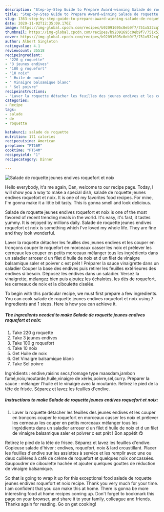 ```yaml
---
description: "Step-by-Step Guide to Prepare Award-winning Salade de roquette jeunes endives roquefort et noix"
title: "Step-by-Step Guide to Prepare Award-winning Salade de roquette jeunes endives roquefort et noix"
slug: 1363-step-by-step-guide-to-prepare-award-winning-salade-de-roquette-jeunes-endives-roquefort-et-noix
date: 2020-11-02T12:35:09.176Z
image: https://img-global.cpcdn.com/recipes/b92091695c0eb9f7/751x532cq70/salade-de-roquette-jeunes-endives-roquefort-et-noix-photo-principale-de-la-recette.jpg
thumbnail: https://img-global.cpcdn.com/recipes/b92091695c0eb9f7/751x532cq70/salade-de-roquette-jeunes-endives-roquefort-et-noix-photo-principale-de-la-recette.jpg
cover: https://img-global.cpcdn.com/recipes/b92091695c0eb9f7/751x532cq70/salade-de-roquette-jeunes-endives-roquefort-et-noix-photo-principale-de-la-recette.jpg
author: Albert Singleton
ratingvalue: 4.1
reviewcount: 35518
recipeingredient:
- "220 g roquette"
- "3 jeunes endives"
- "100 g roquefort"
- "10 noix"
- " Huile de noix"
- " Vinaigre balsamique blanc"
- " Sel poivre"
recipeinstructions:
- "Laver la roquette détacher les feuilles des jeunes endives et les couper en tronçons couper le roquefort en morceaux casser les noix et prélever les cerneaux les couper en petits morceaux mélanger tous les ingrédients dans un saladier arroser d un filet d huile de noix et d un filet de vinaigre balsamique saler et poivrer c est prêt ! Bon appétit 😋"
categories:
- Recipe
tags:
- salade
- de
- roquette

katakunci: salade de roquette 
nutrition: 171 calories
recipecuisine: American
preptime: "PT16M"
cooktime: "PT54M"
recipeyield: "1"
recipecategory: Dinner

---
```



![Salade de roquette jeunes endives roquefort et noix](https://img-global.cpcdn.com/recipes/b92091695c0eb9f7/751x532cq70/salade-de-roquette-jeunes-endives-roquefort-et-noix-photo-principale-de-la-recette.jpg)

Hello everybody, it's me again, Dan, welcome to our recipe page. Today, I will show you a way to make a special dish, salade de roquette jeunes endives roquefort et noix. It is one of my favorites food recipes. For mine, I'm gonna make it a little bit tasty. This is gonna smell and look delicious.

Salade de roquette jeunes endives roquefort et noix is one of the most favored of recent trending meals in the world. It's easy, it's fast, it tastes yummy. It is enjoyed by millions daily. Salade de roquette jeunes endives roquefort et noix is something which I've loved my whole life. They are fine and they look wonderful.

Laver la roquette détacher les feuilles des jeunes endives et les couper en tronçons couper le roquefort en morceaux casser les noix et prélever les cerneaux les couper en petits morceaux mélanger tous les ingrédients dans un saladier arroser d un filet d huile de noix et d un filet de vinaigre balsamique saler et poivrer c est prêt ! Préparer la sauce vinaigrette dans un saladier Couper la base des endives puis retirer les feuilles extérieures des endives si besoin. Déposez les endives dans un saladier. Versez la vinaigrette, mélangez bien puis ajoutez les échalotes, les dés de roquefort, les cerneaux de noix et la ciboulette ciselée.


To begin with this particular recipe, we must first prepare a few ingredients. You can cook salade de roquette jeunes endives roquefort et noix using 7 ingredients and 1 steps. Here is how you can achieve it.

<!--inarticleads1-->

##### The ingredients needed to make Salade de roquette jeunes endives roquefort et noix:

1. Take 220 g roquette
1. Take 3 jeunes endives
1. Take 100 g roquefort
1. Take 10 noix
1. Get  Huile de noix
1. Get  Vinaigre balsamique blanc
1. Take  Sel poivre


Ingrédients : endive,raisins secs,fromage type maasdam,jambon fumé,noix,moutarde,huile,vinaigre de xérès,poivre,sel,curry. Préparer la sauce : mélanger l&#39;huile et le vinaigre avec la moutarde. Retirez le pied de la tête de frisée. Séparez et lavez les feuilles d&#39;endive. 

<!--inarticleads2-->

##### Instructions to make Salade de roquette jeunes endives roquefort et noix:

1. Laver la roquette détacher les feuilles des jeunes endives et les couper en tronçons couper le roquefort en morceaux casser les noix et prélever les cerneaux les couper en petits morceaux mélanger tous les ingrédients dans un saladier arroser d un filet d huile de noix et d un filet de vinaigre balsamique saler et poivrer c est prêt ! Bon appétit 😋


Retirez le pied de la tête de frisée. Séparez et lavez les feuilles d&#39;endive. Copieuse salade d&#39;hiver : endives, roquefort, noix &amp; lard croustillant. Placer les feuilles d&#39;endive sur les assiettes à service et les remplir avec une ou deux cuillères à café de crème de roquefort et quelques noix concassées. Saupoudrer de ciboulette hachée et ajouter quelques gouttes de réduction de vinaigre balsamique. 

So that is going to wrap it up for this exceptional food salade de roquette jeunes endives roquefort et noix recipe. Thank you very much for your time. I am confident that you can make this at home. There is gonna be more interesting food at home recipes coming up. Don't forget to bookmark this page on your browser, and share it to your family, colleague and friends. Thanks again for reading. Go on get cooking!
